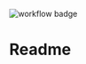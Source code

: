 ![workflow badge](https://github.com/ortnit/validator/actions/workflows/php.yml/badge.svg)

# Readme
